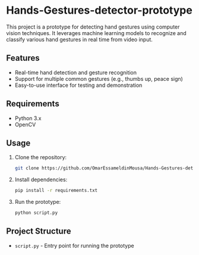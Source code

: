 # Hands-Gestures-detector-prototype

This project is a prototype for detecting hand gestures using computer vision techniques. It leverages machine learning models to recognize and classify various hand gestures in real time from video input.

## Features

- Real-time hand detection and gesture recognition
- Support for multiple common gestures (e.g., thumbs up, peace sign)
- Easy-to-use interface for testing and demonstration

## Requirements

- Python 3.x
- OpenCV

## Usage

1. Clone the repository:
    ```bash
    git clone https://github.com/OmarEssameldinMousa/Hands-Gestures-detector-prototype.git
    ```
2. Install dependencies:
    ```bash
    pip install -r requirements.txt
    ```
3. Run the prototype:
    ```bash
    python script.py
    ```

## Project Structure

- `script.py` - Entry point for running the prototype
